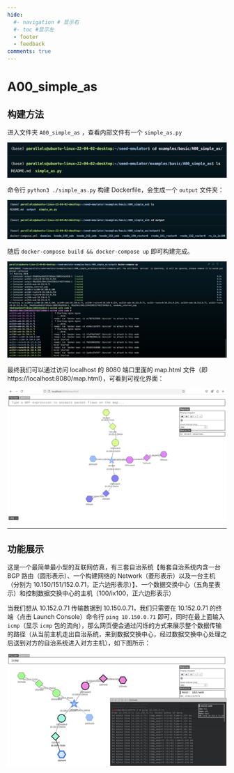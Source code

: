 ```yaml
---
hide:
  #- navigation # 显示右
  #- toc #显示左
  - footer
  - feedback
comments: true
---  
```


# A00_simple_as

## 构建方法

进入文件夹 `A00_simple_as` ，查看内部文件有一个 `simple_as.py`

![](../../../../assets/Pasted%20image%2020241110135258.png)

命令行 `python3 ./simple_as.py` 构建 Dockerfile，会生成一个 `output` 文件夹：

![](../../../../assets/Pasted%20image%2020241110135856.png)

随后 `docker-compose build && docker-compose up` 即可构建完成。

![](../../../../assets/Pasted%20image%2020241113142544.png)

最终我们可以通过访问 localhost 的 8080 端口里面的 map.html 文件（即https://localhost:8080/map.html），可看到可视化界面：

![](../../../../assets/Pasted%20image%2020241113150602.png)
***
## 功能展示

这是一个最简单最小型的互联网仿真，有三套自治系统【每套自治系统内含一台 BGP 路由（圆形表示）、一个构建网络的 Network（菱形表示）以及一台主机（分别为 10.150/151/152.0.71，正六边形表示）】、一个数据交换中心（五角星表示）和控制数据交换中心的主机（100/ix100，正六边形表示）

当我们想从 10.152.0.71 传输数据到 10.150.0.71，我们只需要在 10.152.0.71 的终端（点击 Launch Console）命令行 `ping 10.150.0.71` 即可，同时在最上面输入 `icmp`（显示 `icmp` 包的流向），那么网页便会通过闪烁的方式来展示整个数据传输的路径（从当前主机走出自治系统，来到数据交换中心，经过数据交换中心处理之后送到对方的自治系统进入对方主机），如下图所示：

![](../../../../assets/Pasted%20image%2020241113153326.png)